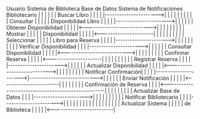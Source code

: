 Usuario          Sistema de Biblioteca           Base de Datos        Sistema de Notificaciones         Bibliotecario
  |                       |                             |                         |                          |
  |       Buscar Libro    |                             |                         |                          |
  |---------------------->|                             |                         |                          |
  |                       |                             |                         |                          |
  |        Consultar      |                             |                         |                          |
  |  Disponibilidad Libro |                             |                         |                          |
  |---------------------->|                             |                         |                          |
  |                       |   Obtener Disponibilidad    |                         |                          |
  |                       |<--------------------------->|                         |                          |
  |                       |                             |                         |                          |
  |       Mostrar         |                             |                         |                          |
  |    Disponibilidad     |                             |                         |                          |
  |<----------------------|                             |                         |                          |
  |                       |                             |                         |                          |
  |      Seleccionar      |                             |                         |                          |
  |    Libro para Reserva |                             |                         |                          |
  |---------------------->|                             |                         |                          |
  |                       |                             |                         |                          |
  |   Verificar Disponibilidad                          |                         |                          |
  |---------------------->|                             |                         |                          |
  |                       |   Consultar Disponibilidad  |                         |                          |
  |                       |<--------------------------->|                         |                          |
  |                       |                             |                         |                          |
  |    Confirmar Reserva  |                             |                         |                          |
  |<----------------------|                             |                         |                          |
  |                       |                             |                         |                          |
  |  Registrar Reserva    |                             |                         |                          |
  |---------------------->|                             |                         |                          |
  |                       |  Actualizar Disponibilidad  |                         |                          |
  |                       |<--------------------------->|                         |                          |
  |                       |                             |                         |                          |
  | Notificar Confirmación|                             |                         |                          |
  |---------------------->|---------------------------->|                         |                          |
  |                       |                             |     Enviar Notificación |                          |
  |                       |                             |<------------------------|                          |
  |                       |                             |                         |                          |
  |        Confirmación de Reserva                      |                         |                          |
  |<----------------------------------------------------|                         |                          |
  |                       |                             |                         |                          |
  |  Actualizar Base de Datos                           |                         |                          |
  |---------------------->|                             |                         |                          |
  |                       |                             |                         |                          |
  |        Notificar Bibliotecario                      |                         |                          |
  |---------------------->|                             |                         |                          |
  |                       |                             |                         |                          |
  |                       |                             |                         |                          |
  |                       |                             |                         |  Actualizar Sistema      |
  |                       |                             |                         |  de Biblioteca           |
  |                       |                             |                         |<-------------------------|
